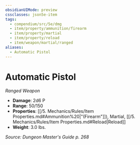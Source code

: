 ```yaml
---
obsidianUIMode: preview
cssclasses: json5e-item
tags:
  - compendium/src/5e/dmg
  - item/property/ammunition/firearm
  - item/property/martial
  - item/property/reload
  - item/weapon/martial/ranged
aliases:
  - Automatic Pistol
---
```

# Automatic Pistol
*Ranged Weapon*  

- **Damage**: 2d6 P
- **Range**: 50/150
- **Properties**: [[/5. Mechanics/Rules/Item Properties.md#Ammunition%20\|"(Firearm"]]), Martial, [[/5. Mechanics/Rules/Item Properties.md#Reload\|Reload]]
- **Weight**: 3.0 lbs.

*Source: Dungeon Master's Guide p. 268*
